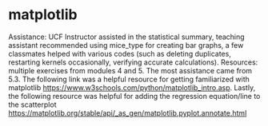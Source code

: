 # matplotlib
Assistance: UCF Instructor assisted in the statistical summary, teaching assistant recommended using mice_type for creating bar graphs, a few classmates helped with various codes (such as deleting duplicates, restarting kernels occasionally, verifying accurate calculations).
Resources: multiple exercises from modules 4 and 5. The most assistance came from 5.3. The following link was a helpful resource for getting familiarized with matplotlib https://www.w3schools.com/python/matplotlib_intro.asp. Lastly, the following resource was helpful for adding the regression equation/line to the scatterplot https://matplotlib.org/stable/api/_as_gen/matplotlib.pyplot.annotate.html 